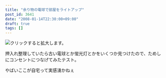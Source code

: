 ```yaml
---
title: "余り物の電球で部屋をライトアップ"
post_id: 3641
date: "2008-01-14T22:30:00+09:00"
draft: true
tags: []
---
```



![クリックすると拡大します。](https://danmaq.com/image/mixi/2008/684140752_68_s.jpg)

押入れ整理していたら古い電球とか蛍光灯とかをいくつか見つけたので、ためしにコンセントにつなげてみたテスト。

やばいここが自宅って実感湧かねぇ
